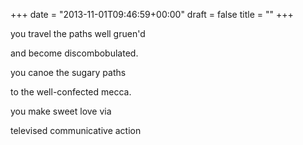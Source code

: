 +++
date = "2013-11-01T09:46:59+00:00"
draft = false
title = ""
+++
<p>you travel the paths well gruen'd</p>
<p>and become discombobulated.</p>
<p>you canoe the sugary paths</p>
<p>to the well-confected mecca.</p>
<p><span>you make sweet love via</span></p>
<p>televised communicative action</p>
<p></p>
